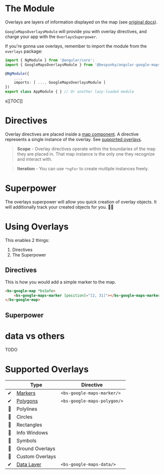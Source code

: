 # The Module
Overlays are layers of information displayed on the map (see [original docs](https://developers.google.com/maps/documentation/javascript/overlays)).

`GoogleMapsOverlaysModule` will provide you with overlay directives, and charge your app with the `OverlaysSuperpower`.

If you're gonna use overlays, remember to import the module from the `overlays` package:
```typescript
import { NgModule } from '@angular/core';
import { GoogleMapsOverlaysModule } from '@bespunky/angular-google-maps/overlays';

@NgModule({
    ...,
    imports: [ ..., GoogleMapsOverlaysModule ]
})
export class AppModule { } // Or another lazy-loaded module
```

s[[_TOC_]]

# Directives
Overlay directives are placed inside a [map component](/The-Map). A directive represents a single instance of the overlay. See [supported overlays](#Supported-Overlays).

> **Scope** - Overlay directives operate within the boundaries of the map they are placed in. That map instance is the only one they recognize and interact with.

> **Iteration** - You can use `*ngFor` to create multiple instances freely.

# Superpower
The overlays superpower will allow you quick creation of overlay objects. It will additionally track your created objects for you. 🏋️‍♂️

# Using Overlays

This enables 2 things:

1. Directives
2. The Superpower


## Directives
This is how you would add a simple marker to the map.
```html
<bs-google-map *bsSafe>
    <bs-google-maps-marker [position]="[2, 31]"></bs-google-maps-marker>
</bs-google-map>
```

## Superpower

# data vs others
TODO

# Supported Overlays
|     | Type                               | Directive                   |
|:---:|------------------------------------|-----------------------------|
| ✔  | [Markers](/Overlays/Markers)       | `<bs-google-maps-marker/>`  |
| ✔  | [Polygons](/Overlays/Polygons)     | `<bs-google-maps-polygon/>` |
| 🚧 | Polylines                          |                             |
| 🚧 | Circles                            |                             |
| 🚧 | Rectangles                         |                             |
| 🚧 | Info Windows                       |                             |
| 🚧 | Symbols                            |                             |
| 🚧 | Ground Overlays                    |                             |
| 🚧 | Custom Overlays                    |                             |
| ✔  | [Data Layer](/Overlays/Data-Layer) | `<bs-google-maps-data/>`    |
